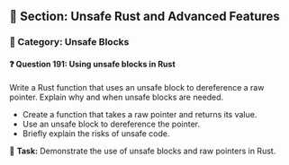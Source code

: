 ## 📘 Section: Unsafe Rust and Advanced Features  
### 🔹 Category: Unsafe Blocks  
#### ❓ Question 191: Using unsafe blocks in Rust

Write a Rust function that uses an unsafe block to dereference a raw pointer. Explain why and when unsafe blocks are needed.

- Create a function that takes a raw pointer and returns its value.
- Use an unsafe block to dereference the pointer.
- Briefly explain the risks of unsafe code.

🔧 **Task:** Demonstrate the use of unsafe blocks and raw pointers in Rust.
